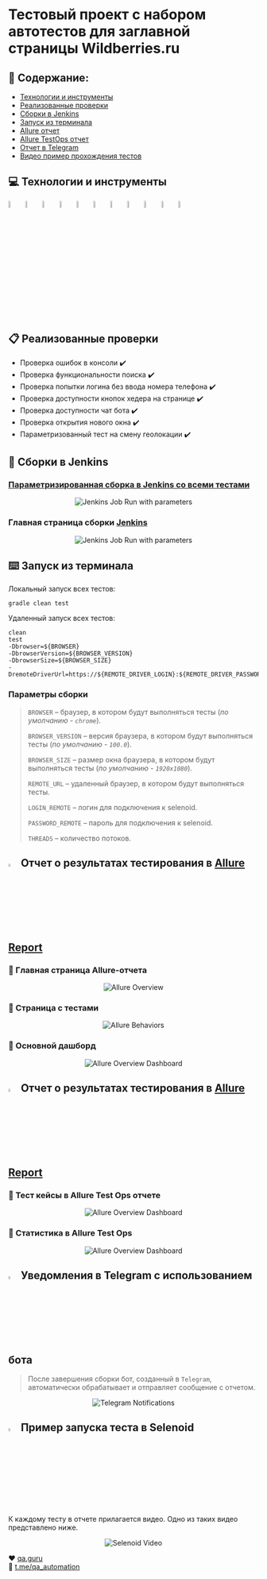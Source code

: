 # Тестовый проект с набором автотестов для заглавной страницы Wildberries.ru

## :page_with_curl: Содержание:

- <a href="#computer-сode_stack">Технологии и инструменты</a>
- <a href="#clipboard-реализованные-проверки">Реализованные проверки</a>
- <a href="#robot-сборки-в-Jenkins">Сборки в Jenkins</a>
- <a href="#keyboard-запуск-из-терминала">Запуск из терминала</a>
- <a href="#bar_chart-allure-отчет">Allure отчет</a>
- <a href="#pushpin-Тест-кейсы-в-Allure-Test-Ops-отчете">Allure TestOps отчет</a>
- <a href="#robot-отчет-в-telegram">Отчет в Telegram</a>
- <a href="#film_projector-видео-пример-прохождения-тестов">Видео пример прохождения тестов</a>

## :computer: Технологии и инструменты
<p align="left"> 
<img width="6%" title="Java" src="images/logo/Java.svg">
<img width="6%" title="Selenide" src="images/logo/Selenide.svg">
<img width="6%" title="Allure Report" src="images/logo/Allure_Report.svg">
<img width="6%" title="Allure TestOps" src="images/logo/Allure_TestOps.svg">
<img width="6%" title="Gradle" src="images/logo/Gradle.svg">
<img width="6%" title="JUnit5" src="images/logo/JUnit5.svg">
<img width="6%" title="IntelliJ IDEA" src="images/logo/Intelij_IDEA.svg">
<img width="6%" title="Selenoid" src="images/logo/Selenoid.svg">
<img width="6%" title="GitHub" src="images/logo/GitHub.svg">
<img width="6%" title="Jenkins" src="images/logo/Jenkins.svg">
<img width="6%" title="Telegram" src="images/logo/Telegram.svg">
</p>

## :clipboard: Реализованные проверки
- Проверка ошибок в консоли :heavy_check_mark:
- Проверка функциональности поиска :heavy_check_mark:
- Проверка попытки логина без ввода номера телефона :heavy_check_mark:
- Проверка доступности кнопок хедера на странице :heavy_check_mark:
- Проверка доступности чат бота :heavy_check_mark:
- Проверка открытия нового окна :heavy_check_mark:
- Параметризованный тест на смену геолокации :heavy_check_mark:

## :robot: Сборки в Jenkins
### <a target="_blank" href="https://jenkins.autotests.cloud/job/C01-elena_alexandrovna31-WB-WebUI/">Параметризированная сборка в Jenkins со всеми тестами</a>
<p align="center">
<img title="Jenkins Job Run with parameters" src="images/screenshots/jenkins1.png">
</p>

###  Главная страница сборки <a target="_blank" href="https://jenkins.autotests.cloud/job/C01-elena_alexandrovna31-WB-WebUI/">Jenkins</a>
<p align="center">
<img title="Jenkins Job Run with parameters" src="images/screenshots/jenkins0.png">
</p>


## :keyboard: Запуск из терминала
Локальный запуск всех тестов:
```
gradle clean test
```


Удаленный запуск всех тестов:
```
clean
test
-Dbrowser=${BROWSER}
-DbrowserVersion=${BROWSER_VERSION}
-DbrowserSize=${BROWSER_SIZE}
-DremoteDriverUrl=https://${REMOTE_DRIVER_LOGIN}:${REMOTE_DRIVER_PASSWORD}@${REMOTE_DRIVER_URL}/wd/hub/
```
### Параметры сборки

> <code>BROWSER</code> – браузер, в котором будут выполняться тесты (_по умолчанию - <code>chrome</code>_).
>
> <code>BROWSER_VERSION</code> – версия браузера, в котором будут выполняться тесты (_по умолчанию - <code>100.0</code>_).
>
> <code>BROWSER_SIZE</code> – размер окна браузера, в котором будут выполняться тесты (_по умолчанию - <code>1920x1080</code>_).
>
> <code>REMOTE_URL</code> – удаленный браузер, в котором будут выполняться тесты.
> 
> <code>LOGIN_REMOTE</code> – логин для подключения к selenoid.
> 
> <code>PASSWORD_REMOTE</code> – пароль для подключения к selenoid.
> 
> <code>THREADS</code> – количество потоков.

## <img width="4%" title="Allure Report" src="images/logo/Allure_Report.svg"> Отчет о результатах тестирования в [Allure Report](https://jenkins.autotests.cloud/job/C01-elena_alexandrovna31-WB-WebUI/13/allure/)

### :pushpin: Главная страница Allure-отчета

<p align="center">
<img title="Allure Overview" src="images/screenshots/allure-main.png">
</p>

### :pushpin: Страница с тестами

<p align="center">
<img title="Allure Behaviors" src="images/screenshots/allure-tests.png">
</p>

### :pushpin: Основной дашборд

<p align="center">
<img title="Allure Overview Dashboard" src="images/screenshots/allure-stata.png">
</p>

## <img width="4%" title="Allure TestOps Report" src="images/logo/Allure_TestOps.svg"> Отчет о результатах тестирования в [Allure Report](https://jenkins.autotests.cloud/job/C01-elena_alexandrovna31-WB-WebUI/13/allure/)

### :pushpin: Тест кейсы в Allure Test Ops отчете 

<p align="center">
<img title="Allure Overview Dashboard" src="images/screenshots/allure-testops-testcases.png">
</p>

### :pushpin: Статистика в Allure Test Ops 

<p align="center">
<img title="Allure Overview Dashboard" src="images/screenshots/allure-testops-stata.png">
</p>


## <img width="4%" title="Telegram" src="images/logo/Telegram.svg"> Уведомления в Telegram с использованием бота

> После завершения сборки бот, созданный в <code>Telegram</code>, автоматически обрабатывает и отправляет сообщение с отчетом.
<p align="center">
<img title="Telegram Notifications" src="images/screenshots/telegram-report.png">
</p>

## <img width="4%" title="Selenoid" src="images/logo/Selenoid.svg"> Пример запуска теста в Selenoid

К каждому тесту в отчете прилагается видео. Одно из таких видео представлено ниже.
<p align="center">
<img title="Selenoid Video" src="images/gif/video.gif">
</p>


:heart: <a target="_blank" href="https://qa.guru">qa.guru</a><br/>
:blue_heart: <a target="_blank" href="https://t.me/qa_automation">t.me/qa_automation</a>
